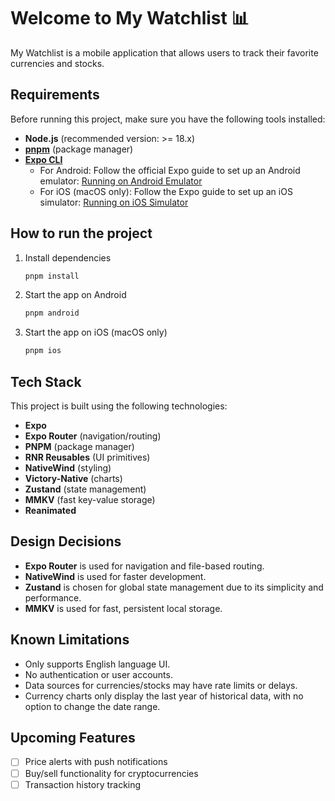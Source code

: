 # Welcome to My Watchlist 📊

My Watchlist is a mobile application that allows users to track their favorite currencies and stocks.

## Requirements

Before running this project, make sure you have the following tools installed:

- **Node.js** (recommended version: >= 18.x)
- **[pnpm](https://pnpm.io/installation)** (package manager)
- **[Expo CLI](https://docs.expo.dev/get-started/installation/)**
  - For Android: Follow the official Expo guide to set up an Android emulator: [Running on Android Emulator](https://docs.expo.dev/workflow/android-studio-emulator/)
  - For iOS (macOS only): Follow the Expo guide to set up an iOS simulator: [Running on iOS Simulator](https://docs.expo.dev/workflow/ios-simulator/)

## How to run the project

1. Install dependencies

   ```bash
   pnpm install
   ```

2. Start the app on Android

   ```bash
   pnpm android
   ```

3. Start the app on iOS (macOS only)

   ```bash
   pnpm ios
   ```

## Tech Stack

This project is built using the following technologies:

- **Expo**
- **Expo Router** (navigation/routing)
- **PNPM** (package manager)
- **RNR Reusables** (UI primitives)
- **NativeWind** (styling)
- **Victory-Native** (charts)
- **Zustand** (state management)
- **MMKV** (fast key-value storage)
- **Reanimated**

## Design Decisions

- **Expo Router** is used for navigation and file-based routing.
- **NativeWind** is used for faster development.
- **Zustand** is chosen for global state management due to its simplicity and performance.
- **MMKV** is used for fast, persistent local storage.

## Known Limitations

- Only supports English language UI.
- No authentication or user accounts.
- Data sources for currencies/stocks may have rate limits or delays.
- Currency charts only display the last year of historical data, with no option to change the date range.

## Upcoming Features

- [ ] Price alerts with push notifications
- [ ] Buy/sell functionality for cryptocurrencies
- [ ] Transaction history tracking
